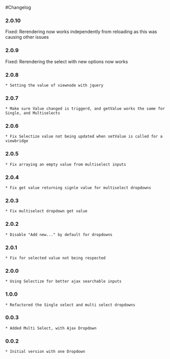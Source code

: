 #Changelog

### 2.0.10
Fixed: Rerendering now works independently from reloading as this was causing other issues

### 2.0.9

Fixed:   Rerendering the select with new options now works

### 2.0.8

    * Setting the value of viewnode with jquery

### 2.0.7
    * Make sure Value changed is triggerd, and getValue works the same for Single, and Multiselects

### 2.0.6
    * Fix Selectize value not being updated when setValue is called for a viewbridge

### 2.0.5
    * Fix arraying an empty value from multiselect inputs

### 2.0.4
    * Fix get value returning signle value for multiselect dropdowns
    
### 2.0.3
    * Fix multiselect dropdown get value 
    
### 2.0.2
    * Disable "Add new..." by default for dropdowns

### 2.0.1
    * Fix for selected value not being respected 

### 2.0.0
    * Using Selectize for better ajax searchable inputs
    
### 1.0.0
    * Refactored the Single select and multi select dropdowns

### 0.0.3
    * Added Multi Select, with Ajax Dropdown

### 0.0.2
    * Initial version with one Dropdown
